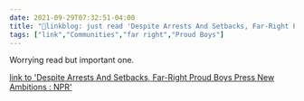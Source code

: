 ```yaml
---
date: 2021-09-29T07:32:51-04:00
title: "🔗linkblog: just read 'Despite Arrests And Setbacks, Far-Right Proud Boys Press New Ambitions : NPR'"
tags: ["link","Communities","far right","Proud Boys"]
---
```

Worrying read but important one.
 
[link to 'Despite Arrests And Setbacks, Far-Right Proud Boys Press New Ambitions : NPR'](https://www.npr.org/2021/09/29/1041121327/despite-arrests-and-setbacks-far-right-proud-boys-press-new-ambitions)
